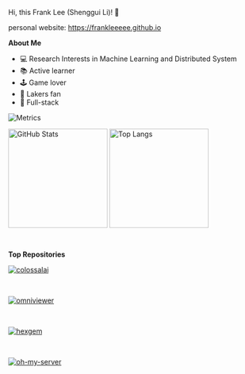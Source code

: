 Hi, this Frank Lee (Shenggui Li)! 👋

personal website: https://frankleeeee.github.io

**About Me**

- 💻 Research Interests in Machine Learning and Distributed System
- 📚 Active learner
- 🕹 Game lover
- 🏀 Lakers fan
- 🔨 Full-stack

![Metrics](https://metrics.lecoq.io/FrankLeeeee?template=classic&base.activity=0&base.community=0&base.repositories=0&isocalendar=1&base=header%2C%20activity%2C%20community%2C%20repositories%2C%20metadata&base.indepth=false&base.hireable=false&base.skip=false&isocalendar=false&isocalendar.duration=full-year&config.timezone=Asia%2FShanghai)

<img align="center" alt="GitHub Stats" src="https://github-readme-stats-nine-black-70.vercel.app//api?theme=tokyonight&username=FrankLeeeee&show_icons=true&include_all_commits=true&hide_border=true" height="200"/> <img align="center" alt="Top Langs" src="https://github-readme-stats-nine-black-70.vercel.app/api/top-langs/?username=frankleeeee&layout=compact&exclude_repo=CZ3003-SSAD&hide_border=true&theme=tokyonight&langs_count=10" height="200"/>

&nbsp;<br/>

**Top Repositories**

<a href="https://github-readme-stats-nine-black-70.vercel.app//api/pin/?username=hpcaitech&repo=colossalai">
<img align="center" src="https://github-readme-stats-nine-black-70.vercel.app//api/pin/?username=hpcaitech&repo=colossalai" alt="colossalai">
</a>

&nbsp;

<a href="https://github-readme-stats-nine-black-70.vercel.app//api/pin/?username=frankleeeee&repo=omniviewer">
<img align="center" src="https://github-readme-stats-nine-black-70.vercel.app//api/pin/?username=frankleeeee&repo=omniviewer" alt="omniviewer">
</a>

&nbsp;

<a href="https://github-readme-stats-nine-black-70.vercel.app//api/pin/?username=frankleeeee&repo=hexgem">
<img align="center" src="https://github-readme-stats-nine-black-70.vercel.app//api/pin/?username=frankleeeee&repo=hexgem" alt="hexgem">
</a>

&nbsp;

<a href="https://github-readme-stats-nine-black-70.vercel.app//api/pin/?username=nus-hpc-ai-lab&repo=oh-my-server">
<img align="center" src="https://github-readme-stats-nine-black-70.vercel.app//api/pin/?username=nus-hpc-ai-lab&repo=oh-my-server" alt="oh-my-server">
</a>
